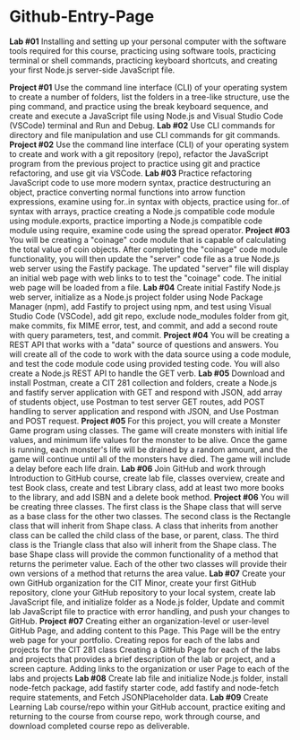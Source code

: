 # Github-Entry-Page

**Lab #01**
  Installing and setting up your personal computer with the software tools required for this course, practicing using software tools, practicing terminal or shell commands, practicing keyboard shortcuts, and creating your first Node.js server-side JavaScript file.

**Project #01**
  Use the command line interface (CLI) of your operating system to create a number of folders, list the folders in a tree-like structure, use the ping command, and practice using the break keyboard sequence, and create and execute a JavaScript file using Node.js and Visual Studio Code (VSCode) terminal and Run and Debug.
**Lab #02**
  Use CLI commands for directory and file manipulation and use CLI commands for git commands.
**Project #02**
  Use the command line interface (CLI) of your operating system to create and work with a git repository (repo), refactor the JavaScript program from the previous project to practice using git and practice refactoring, and use git via VSCode.
**Lab #03**
  Practice refactoring JavaScript code to use more modern syntax, practice destructuring an object, practice converting normal functions into arrow function expressions, examine using for..in  syntax with objects, practice using for..of syntax with arrays, practice creating a Node.js compatible code module using module.exports, practice importing a Node.js compatible code module using require, examine code using the spread operator.
**Project #03**
  You will be creating a "coinage" code module that is capable of calculating the total value of coin objects. After completing the "coinage" code module functionality, you will then update the "server" code file as a true Node.js web server using the Fastify package. The updated "server" file will display an initial web page with web links to to test the "coinage" code. The initial web page will be loaded from a file.
**Lab #04**
  Create initial Fastify Node.js web server, initialize as a Node.js project folder using Node Package Manager (npm), add Fastify to project using npm, and test using Visual Studio Code (VSCode), add git repo, exclude node_modules folder from git, make commits, fix MIME error, test, and commit, and add a second route with query parameters, test, and commit.
**Project #04**
  You will be creating a REST API that works with a "data" source of questions and answers. You will create all of the code to work with the data source using a code module, and test the code module code using provided testing code. You will also create a Node.js REST API to handle the GET verb.
**Lab #05**
  Download and install Postman, create a CIT 281 collection and folders, create a Node.js and fastify server application with GET and respond with JSON, add array of students object, use Postman to test server GET routes, add POST handling to server application and respond with JSON, and Use Postman and POST request.
**Project #05**
  For this project, you will create a Monster Game program using classes. The game will create monsters with initial life values, and minimum life values for the monster to be alive. Once the game is running, each monster's life will be drained by a random amount, and the game will continue until all of the monsters have died. The game will include a delay before each life drain.
**Lab #06**
  Join GitHub and work through Introduction to GitHub course, create lab file, classes overview, create and test Book class, create and test Library class, add at least two more books to the library, and add ISBN and a delete book method.
**Project #06**
  You will be creating three classes. The first class is the Shape class that will serve as a base class for the other two classes. The second class is the Rectangle class that will inherit from Shape class. A class that inherits from another class can be called the child class of the base, or parent, class. The third class is the Triangle class that also will inherit from the Shape class. The base Shape class will provide the common functionality of a method that returns the perimeter value. Each of the other two classes will provide their own versions of a method that returns the area value.
**Lab #07**
  Create your own GitHub organization for the CIT Minor, create your first GitHub repository, clone your GitHub repository to your local system, create lab JavaScript file, and initialize folder as a Node.js folder, Update and commit lab JavaScript file to practice with error handling, and push your changes to GitHub.
**Project #07**
  Creating either an organization-level or user-level GitHub Page, and adding content to this Page. This Page will be the entry web page for your portfolio. Creating repos for each of the labs and projects for the CIT 281 class
Creating a GitHub Page for each of the labs and projects that provides a brief description of the lab or project, and a screen capture. Adding links to the organization or user Page to each of the labs and projects
**Lab #08**
  Create lab file and initialize Node.js folder, install node-fetch package, add fastify starter code, add fastify and node-fetch require statements, and Fetch JSONPlaceholder data.
**Lab #09**
  Create Learning Lab course/repo within your GitHub account, practice exiting and returning to the course from course repo, work through course, and download completed course repo as deliverable.
